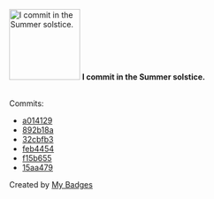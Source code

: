 <img src="https://my-badges.github.io/my-badges/summer-solstice-commits.png" alt="I commit in the Summer solstice." title="I commit in the Summer solstice." width="128">
<strong>I commit in the Summer solstice.</strong>
<br><br>

Commits:

- <a href="https://github.com/ankudinov/test-gh-ci-with-devcontainer/commit/a014129d10e2282a21d89acb1e51ec01eaf2a3a3">a014129</a>
- <a href="https://github.com/ankudinov/test-gh-ci-with-devcontainer/commit/892b18aee26182aade6b594527180b08db546144">892b18a</a>
- <a href="https://github.com/ankudinov/test-gh-ci-with-devcontainer/commit/32cbfb38e06c537ca90c2b3d27264e9a09862ef6">32cbfb3</a>
- <a href="https://github.com/ankudinov/test-gh-ci-with-devcontainer/commit/feb44545d1fb47b9f1a6b64e5b3181e06a130c64">feb4454</a>
- <a href="https://github.com/ankudinov/test-gh-ci-with-devcontainer/commit/f15b65536aff1f97e5585177675e289495b434fc">f15b655</a>
- <a href="https://github.com/ankudinov/test-gh-ci-with-devcontainer/commit/15aa4798d44de140a4422d3d182ccc2b954f71ef">15aa479</a>


Created by <a href="https://github.com/my-badges/my-badges">My Badges</a>